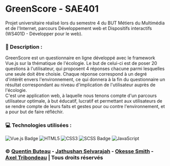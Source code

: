 # GreenScore - SAE401

Projet universitaire réalisé lors du semestre 4 du BUT Métiers du Multimédia et de l'Internet, parcours Développement web et Dispositifs interactifs (WS401D - Développer pour le web).

### 📜 Description :
GreenScore est un questionnaire en ligne développé avec le framework Vue.js sur la thématique de l'écologie. Le but de celui-ci est de poser 20 questions à l'utilisateur, qui proposent 4 réponses chacune parmi lesquelles une seule doit être choisie. Chaque réponse correspond à un degré d'intérêt envers l'environnement, ce qui donnera à la fin du questionnaire un résultat correspondant au niveau d'implication de l'utilisateur auprès de l'écologie.<br>
C'est une application web, à laquelle nous tenons compte d'un parcours utilisateur optimale, à but éducatif, lucratif et permettant aux utilisateurs de se rendre compte de leurs faits et gestes pour ou contre l'environnement, et a pour but de faire réfléchir.

### 💻 Technologies utilisées :
![Vue.js Badge](https://img.shields.io/badge/Vue.js-4FC08D?style=for-the-badge&logo=vue.js&logoColor=white)
![HTML5](https://img.shields.io/badge/html5-%23E34F26.svg?style=for-the-badge&logo=html5&logoColor=white)
![CSS3](https://img.shields.io/badge/css3-%231572B6.svg?style=for-the-badge&logo=css3&logoColor=white)
![SCSS Badge](https://img.shields.io/badge/Sass/SCSS-CC6699?style=for-the-badge&logo=sass&logoColor=white)
![JavaScript](https://img.shields.io/badge/javascript-%23323330.svg?style=for-the-badge&logo=javascript&logoColor=%23F7DF1E)

### © [Quentin Buteau](http://qbuteau.fr/portfolio) - [Jathushan Selvarajah](http://mmi22g05.mmi-troyes.fr) - [Okesse Smith]() - [Axel Tribondeau](http://mmi22g11.mmi-troyes.fr/portfolio) | Tous droits réservés
 
